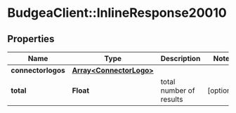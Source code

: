# BudgeaClient::InlineResponse20010

## Properties
Name | Type | Description | Notes
------------ | ------------- | ------------- | -------------
**connectorlogos** | [**Array&lt;ConnectorLogo&gt;**](ConnectorLogo.md) |  | 
**total** | **Float** | total number of results | [optional] 



